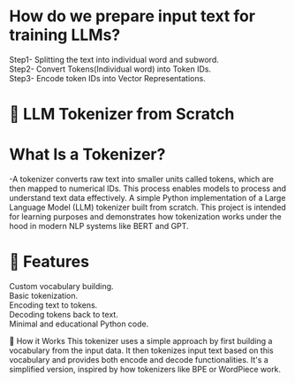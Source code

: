 # How do we prepare input text for training LLMs?
Step1- Splitting the text into individual word and subword.<br>
Step2- Convert Tokens(Individual word) into Token IDs.<br>
Step3- Encode token IDs into Vector Representations.

# 📘 LLM Tokenizer from Scratch

# What Is a Tokenizer?
-A tokenizer converts raw text into smaller units called tokens, which are then mapped to numerical IDs. This process enables models to process and understand text data effectively.
A simple Python implementation of a Large Language Model (LLM) tokenizer built from scratch. This project is intended for learning purposes and demonstrates how tokenization works under the hood in modern NLP systems like BERT and GPT.

# 🚀 Features
Custom vocabulary building.<br>
Basic tokenization.<br>
Encoding text to tokens.<br>
Decoding tokens back to text.<br>
Minimal and educational Python code.

📖 How it Works
This tokenizer uses a simple approach by first building a vocabulary from the input data. It then tokenizes input text based on this vocabulary and provides both encode and decode functionalities. It's a simplified version, inspired by how tokenizers like BPE or WordPiece work.
